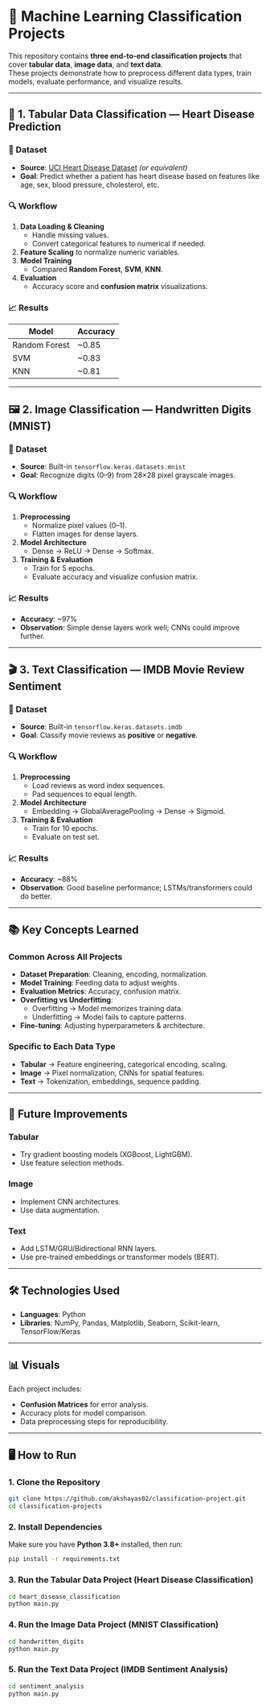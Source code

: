 # 🧠 Machine Learning Classification Projects

This repository contains **three end-to-end classification projects** that cover **tabular data**, **image data**, and **text data**.  
These projects demonstrate how to preprocess different data types, train models, evaluate performance, and visualize results.

---

## 📂 1. Tabular Data Classification — Heart Disease Prediction

### 📄 Dataset
- **Source**: [UCI Heart Disease Dataset](https://archive.ics.uci.edu/dataset/45/heart+disease) *(or equivalent)*
- **Goal**: Predict whether a patient has heart disease based on features like age, sex, blood pressure, cholesterol, etc.

### 🔍 Workflow
1. **Data Loading & Cleaning**
   - Handle missing values.
   - Convert categorical features to numerical if needed.
2. **Feature Scaling** to normalize numeric variables.
3. **Model Training**
   - Compared **Random Forest**, **SVM**, **KNN**.
4. **Evaluation**
   - Accuracy score and **confusion matrix** visualizations.

### 📈 Results
| Model         | Accuracy |
|---------------|----------|
| Random Forest | ~0.85    |
| SVM           | ~0.83    |
| KNN           | ~0.81    |

---

## 🖼 2. Image Classification — Handwritten Digits (MNIST)

### 📄 Dataset
- **Source**: Built-in `tensorflow.keras.datasets.mnist`
- **Goal**: Recognize digits (0–9) from 28×28 pixel grayscale images.

### 🔍 Workflow
1. **Preprocessing**
   - Normalize pixel values (0–1).
   - Flatten images for dense layers.
2. **Model Architecture**
   - Dense → ReLU → Dense → Softmax.
3. **Training & Evaluation**
   - Train for 5 epochs.
   - Evaluate accuracy and visualize confusion matrix.

### 📈 Results
- **Accuracy**: ~97%
- **Observation**: Simple dense layers work well; CNNs could improve further.

---

## 🎬 3. Text Classification — IMDB Movie Review Sentiment

### 📄 Dataset
- **Source**: Built-in `tensorflow.keras.datasets.imdb`
- **Goal**: Classify movie reviews as **positive** or **negative**.

### 🔍 Workflow
1. **Preprocessing**
   - Load reviews as word index sequences.
   - Pad sequences to equal length.
2. **Model Architecture**
   - Embedding → GlobalAveragePooling → Dense → Sigmoid.
3. **Training & Evaluation**
   - Train for 10 epochs.
   - Evaluate on test set.

### 📈 Results
- **Accuracy**: ~88%
- **Observation**: Good baseline performance; LSTMs/transformers could do better.

---

## 📚 Key Concepts Learned

### Common Across All Projects
- **Dataset Preparation**: Cleaning, encoding, normalization.
- **Model Training**: Feeding data to adjust weights.
- **Evaluation Metrics**: Accuracy, confusion matrix.
- **Overfitting vs Underfitting**:
  - Overfitting → Model memorizes training data.
  - Underfitting → Model fails to capture patterns.
- **Fine-tuning**: Adjusting hyperparameters & architecture.

### Specific to Each Data Type
- **Tabular** → Feature engineering, categorical encoding, scaling.
- **Image** → Pixel normalization, CNNs for spatial features.
- **Text** → Tokenization, embeddings, sequence padding.

---

## 🚀 Future Improvements

### Tabular
- Try gradient boosting models (XGBoost, LightGBM).
- Use feature selection methods.

### Image
- Implement CNN architectures.
- Use data augmentation.

### Text
- Add LSTM/GRU/Bidirectional RNN layers.
- Use pre-trained embeddings or transformer models (BERT).

---

## 🛠 Technologies Used
- **Languages**: Python
- **Libraries**: NumPy, Pandas, Matplotlib, Seaborn, Scikit-learn, TensorFlow/Keras

---

## 📊 Visuals
Each project includes:
- **Confusion Matrices** for error analysis.
- Accuracy plots for model comparison.
- Data preprocessing steps for reproducibility.

---
## 🖥 How to Run

### 1. Clone the Repository
```bash
git clone https://github.com/akshayas02/classification-project.git
cd classification-projects
```

### 2. Install Dependencies
Make sure you have **Python 3.8+** installed, then run:
```bash
pip install -r requirements.txt
```

### 3. Run the Tabular Data Project (Heart Disease Classification)
```bash
cd heart_disease_classification
python main.py
```

### 4. Run the Image Data Project (MNIST Classification)
```bash
cd handwritten_digits
python main.py
```

### 5. Run the Text Data Project (IMDB Sentiment Analysis)
```bash
cd sentiment_analysis
python main.py
```
